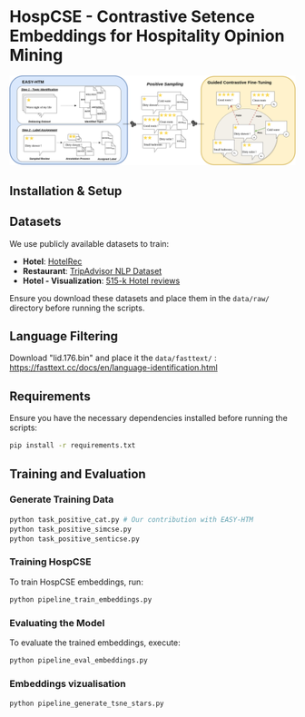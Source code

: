 # HospCSE - Contrastive Setence Embeddings for Hospitality Opinion Mining 

![file](HospCSE.png)

## Installation & Setup

## Datasets
We use publicly available datasets to train:
- **Hotel**: [HotelRec](https://www.kaggle.com/datasets/hariwh0/hotelrec-dataset-1)
- **Restaurant**: [TripAdvisor NLP Dataset](https://www.kaggle.com/datasets/inigolopezrioboo/a-tripadvisor-dataset-for-nlp-tasks)
- **Hotel - Visualization**: [515-k Hotel reviews](https://www.kaggle.com/datasets/jiashenliu/515k-hotel-reviews-data-in-europe)

Ensure you download these datasets and place them in the `data/raw/` directory before running the scripts.

## Language Filtering
Download "lid.176.bin"  and place it the `data/fasttext/` :  https://fasttext.cc/docs/en/language-identification.html

## Requirements
Ensure you have the necessary dependencies installed before running the scripts:
```sh
pip install -r requirements.txt
```

## Training and Evaluation

### Generate Training Data
```sh
python task_positive_cat.py # Our contribution with EASY-HTM
python task_positive_simcse.py
python task_positive_senticse.py
```


### Training HospCSE
To train HospCSE embeddings, run:
```sh
python pipeline_train_embeddings.py
```

### Evaluating the Model
To evaluate the trained embeddings, execute:
```sh
python pipeline_eval_embeddings.py
```

### Embeddings vizualisation
```sh
python pipeline_generate_tsne_stars.py
```